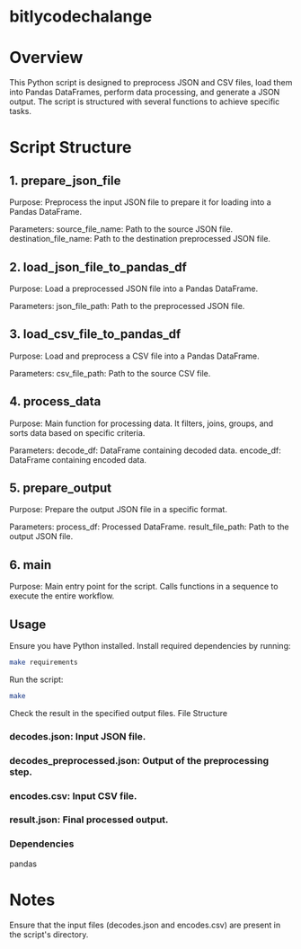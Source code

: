 # bitlycodechalange

# Overview

This Python script is designed to preprocess JSON and CSV files, load them into Pandas DataFrames, perform data processing, and generate a JSON output. The script is structured with several functions to achieve specific tasks.

# Script Structure

## 1. prepare_json_file
Purpose: Preprocess the input JSON file to prepare it for loading into a Pandas DataFrame.

Parameters:
source_file_name: Path to the source JSON file.
destination_file_name: Path to the destination preprocessed JSON file.
## 2. load_json_file_to_pandas_df
Purpose: Load a preprocessed JSON file into a Pandas DataFrame.

Parameters:
json_file_path: Path to the preprocessed JSON file.
## 3. load_csv_file_to_pandas_df
Purpose: Load and preprocess a CSV file into a Pandas DataFrame.

Parameters:
csv_file_path: Path to the source CSV file.
## 4. process_data
Purpose: Main function for processing data. It filters, joins, groups, and sorts data based on specific criteria.

Parameters:
decode_df: DataFrame containing decoded data.
encode_df: DataFrame containing encoded data.
## 5. prepare_output
Purpose: Prepare the output JSON file in a specific format.

Parameters:
process_df: Processed DataFrame.
result_file_path: Path to the output JSON file.
## 6. main
Purpose: Main entry point for the script. Calls functions in a sequence to execute the entire workflow.

## Usage

Ensure you have Python installed.
Install required dependencies by running:
```bash
make requirements
```

Run the script:
```bash
make
```

Check the result in the specified output files.
File Structure
### decodes.json: Input JSON file.

### decodes_preprocessed.json: Output of the preprocessing step.

### encodes.csv: Input CSV file.

### result.json: Final processed output.

### Dependencies

pandas

# Notes

Ensure that the input files (decodes.json and encodes.csv) are present in the script's directory.

